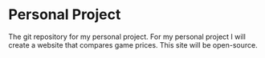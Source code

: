 # Personal Project
The git repository for my personal project. For my personal project I will create a website that compares game prices. This site will be open-source.
